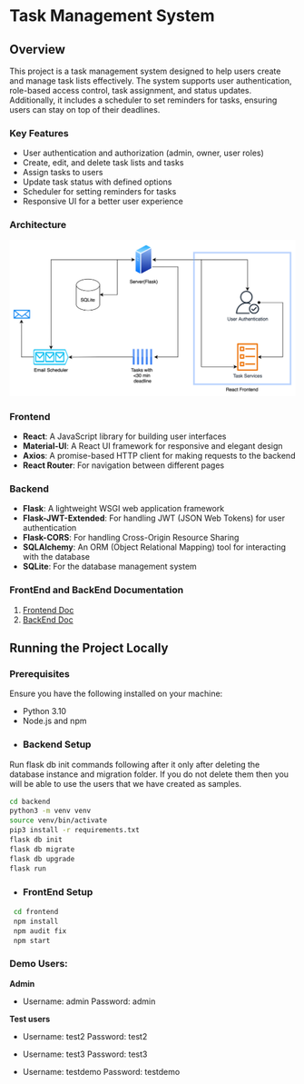 
# Task Management System

## Overview
This project is a task management system designed to help users create and manage task lists effectively. The system supports user authentication, role-based access control, task assignment, and status updates. Additionally, it includes a scheduler to set reminders for tasks, ensuring users can stay on top of their deadlines.

### Key Features
- User authentication and authorization (admin, owner, user roles)
- Create, edit, and delete task lists and tasks
- Assign tasks to users
- Update task status with defined options
- Scheduler for setting reminders for tasks
- Responsive UI for a better user experience

### Architecture

![Architecture flow](https://github.com/lostmartian/taskmanagementRBAC/blob/main/assets/design.png?raw=true)
### Frontend
- **React**: A JavaScript library for building user interfaces
- **Material-UI**: A React UI framework for responsive and elegant design
- **Axios**: A promise-based HTTP client for making requests to the backend
- **React Router**: For navigation between different pages

### Backend
- **Flask**: A lightweight WSGI web application framework
- **Flask-JWT-Extended**: For handling JWT (JSON Web Tokens) for user authentication
- **Flask-CORS**: For handling Cross-Origin Resource Sharing
- **SQLAlchemy**: An ORM (Object Relational Mapping) tool for interacting with the database
- **SQLite**: For the database management system

### FrontEnd and BackEnd Documentation

 1. [Frontend Doc](https://github.com/lostmartian/taskmanagementRBAC/tree/main/frontend#readme)
 2. [BackEnd Doc](https://github.com/lostmartian/taskmanagementRBAC/tree/main/backend#readme)

## Running the Project Locally  
### Prerequisites 
Ensure you have the following installed on your machine: 
- Python 3.10
- Node.js and npm 
- ### Backend Setup  
Run flask db init commands following after it only after deleting the database instance and migration folder. 
If you do not delete them then you will be able to use the users that we have created as samples.
 ```bash 
 cd backend
 python3 -m venv venv
 source venv/bin/activate
 pip3 install -r requirements.txt
 flask db init
 flask db migrate
 flask db upgrade
 flask run

 ```
- ### FrontEnd Setup
```bash 
 cd frontend
 npm install
 npm audit fix
 npm start
 ```
### Demo Users:

**Admin**
- Username: admin Password: admin

**Test users**
- Username: test2 Password: test2

- Username: test3 Password: test3

- Username: testdemo Password: testdemo